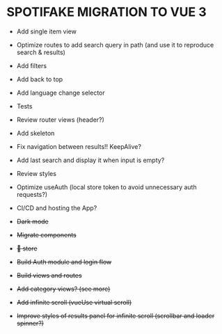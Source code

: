# SPOTIFAKE MIGRATION TO VUE 3

- Add single item view
- Optimize routes to add search query in path (and use it to reproduce search & results)
- Add filters
- Add back to top
- Add language change selector
- Tests
- Review router views (header?)
- Add skeleton
- Fix navigation between results!! KeepAlive?
- Add last search and display it when input is empty?
- Review styles
- Optimize useAuth (local store token to avoid unnecessary auth requests?)
- CI/CD and hosting the App?

- ~~Dark mode~~
- ~~Migrate components~~
- ~~🍍 store~~
- ~~Build Auth module and login flow~~
- ~~Build views and routes~~
- ~~Add category views? (see more)~~
- ~~Add infinite scroll (vueUse virtual scroll)~~
- ~~Improve styles of results panel for infinite scroll (scrollbar and loader spinner?)~~
